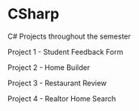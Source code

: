 # CSharp
C# Projects throughout the semester

Project 1 - Student Feedback Form

Project 2 - Home Builder

Project 3 - Restaurant Review

Project 4 - Realtor Home Search
